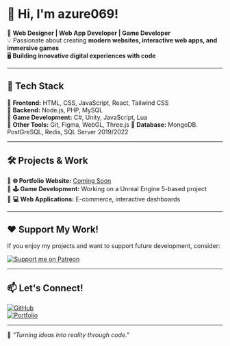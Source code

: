 # 👋 Hi, I'm azure069!

🎨 **Web Designer | Web App Developer | Game Developer**  
💡 Passionate about creating **modern websites, interactive web apps, and immersive games**  
🖥️ **Building innovative digital experiences with code**  

---

## 🚀 **Tech Stack**
🔹 **Frontend:** HTML, CSS, JavaScript, React, Tailwind CSS  
🔹 **Backend:** Node.js, PHP, MySQL  
🔹 **Game Development:** C#, Unity, JavaScript, Lua  
🔹 **Other Tools:** Git, Figma, WebGL, Three.js
🔹 **Database:** MongoDB. PostGreSQL, Redis, SQL Server 2019/2022

---

## 🛠️ **Projects & Work**
🔹 **🌐 Portfolio Website:** [Coming Soon](#)  
🔹 **🕹️ Game Development:** Working on a Unreal Engine 5-based project  
🔹 **💻 Web Applications:** E-commerce, interactive dashboards  

---

## ❤️ **Support My Work!**
If you enjoy my projects and want to support future development, consider:  

[![Support me on Patreon](https://img.shields.io/badge/Support-Patreon-orange.svg)](https://www.patreon.com/Azure069)

---

## 📫 **Let's Connect!**
[![GitHub](https://img.shields.io/badge/GitHub-Profile-blue?logo=github)](https://github.com/azure069)   
[![Portfolio](https://img.shields.io/badge/Portfolio-Website-black?logo=web)](#)  

---

🚀 _"Turning ideas into reality through code."_  

